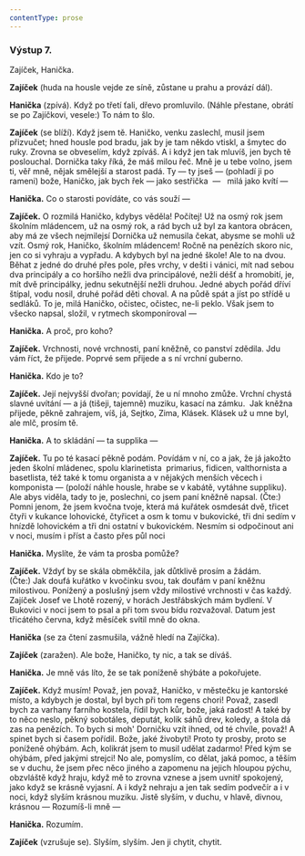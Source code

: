 ```yaml
---
contentType: prose
---
```


### Výstup 7.

Zajíček, Hanička.

**Zajíček** (huda na housle vejde ze síně, zůstane u prahu a provází dál).

**Hanička** (zpívá). Když po třetí ťali, dřevo promluvilo. (Náhle přestane, obrátí se po Zajíčkovi, vesele:) To nám to šlo.

**Zajíček** (se blíží). Když jsem tě. Haničko, venku zaslechl, musil jsem přizvučet; hned housle pod bradu, jak by je tam někdo vtiskl, a šmytec do ruky. Zrovna se obveselím, když zpíváš. A i když jen tak mluvíš, jen bych tě poslouchal. Dornička taky říká, že máš milou řeč. Mně je u tebe volno, jsem ti, věř mně, nějak smělejší a starost padá. Ty — ty jseš — (pohladí ji po rameni) bože, Haničko, jak bych řek — jako sestřička  —   milá jako kvítí —

**Hanička.** Co o starosti povídáte, co vás souží —

**Zajíček.** O rozmilá Haničko, kdybys věděla! Počítej! Už na osmý rok jsem školním mládencem, už na osmý rok, a rád bych už byl za kantora obrácen, aby má ze všech nejmilejsí Dornička už nemusila čekat, abysme se mohli už vzít. Osmý rok, Haničko, školním mládencem! Ročně na penězích skoro nic, jen co si vyhraju a vypřadu. A kdybych byl na jedné škole! Ale to na dvou. Běhat z jedné do druhé přes pole, přes vrchy, v dešti i vánici, mít nad sebou dva principály a co horšího nežli dva principálové, nežli déšť a hromobití, je, mít dvě principálky, jednu sekutnější nežli druhou. Jedné abych pořád dříví štípal, vodu nosil, druhé pořád děti choval. A na půdě spát a jíst po střídě u sedláků. To je, milá Haničko, očistec, očistec, ne-li peklo. Však jsem to všecko napsal, složil, v rytmech skomponíroval —

**Hanička.** A proč, pro koho?

**Zajíček.** Vrchnosti, nové vrchnosti, paní kněžně, co panství zdědila. Jdu vám říct, že přijede. Poprvé sem přijede a s ní vrchní guberno.

**Hanička.** Kdo je to?

**Zajíček.** Její nejvyšší dvořan; povídají, že u ní mnoho zmůže. Vrchní chystá slavné uvítání — a já (tišeji, tajemně) muziku, kasací na zámku.  Jak kněžna přijede, pěkně zahrajem, víš, já, Sejtko, Zima, Klásek. Klásek už u mne byl, ale mlč, prosím tě. 

**Hanička.** A to skládání — ta supplika — 

**Zajíček.** Tu po té kasací pěkně podám. Povídám v ní, co a jak, že já jakožto jeden školní mládenec, spolu klarinetista  primarius, fidicen, valthornista a basetlista, též také k tomu organista a v nějakých menších věcech i komponista — (položí náhle housle, hrabe se v kabátě, vytáhne suppliku). Ale abys viděla, tady to je, poslechni, co jsem paní kněžně napsal. (Čte:) Pomni jenom, že jsem kvočna tvoje, která má kuřátek osmdesát dvě, třicet čtyři v kukance lohovické, čtyřicet a osm k tomu v bukovické, tři dni sedím v hnízdě lohovickém a tři dni ostatní v bukovickém. Nesmím si odpočinout ani v noci, musím i příst a často přes půl noci 

**Hanička.** Myslíte, že vám ta prosba pomůže?

**Zajíček.** Vždyť by se skála obměkčila, jak důtklivě prosím a žádám. (Čte:) Jak doufá kuřátko v kvočinku svou, tak doufám v paní kněžnu milostivou. Ponížený a poslušný jsem vždy milostivé vrchnosti v čas každý. Zajíček Josef ve Lhotě rozený, v horách Jestřábských mám bydlení. V Bukovici v noci jsem to psal a při tom svou bídu rozvažoval. Datum jest třicátého června, když měsíček svítil mně do okna. 

**Hanička** (se za čtení zasmušila, vážně hledí na Zajíčka).

**Zajíček** (zaražen). Ale bože, Haničko, ty nic, a tak se díváš.

**Hanička.** Je mně vás líto, že se tak poníženě shýbáte a pokořujete.

**Zajíček.** Když musím! Považ, jen považ, Haničko, v městečku je kantorské místo, a kdybych je dostal, byl bych při tom regens chori! Považ, zasedl bych za varhany farního kostela, řídil bych kůr, bože, jaká radost! A také by to něco neslo, pěkný sobotáles, deputát, kolik sáhů drev, koledy, a štola dá zas na penězích. To bych si moh' Dorničku vzít ihned, od té chvíle, považ! A spinet bych si časem pořídil. Bože, jaké živobytí! Proto ty prosby, proto se poníženě ohýbám. Ach, kolikrát jsem to musil udělat zadarmo! Před kým se ohýbám, před jakými strejci! No ale, pomyslím, co dělat, jaká pomoc, a těším se v duchu, že jsem přec něco jiného a zapomenu na jejich hloupou pýchu, obzvláště když hraju, když mě to zrovna vznese a jsem uvnitř spokojený, jako když se krásně vyjasní. A i když nehraju a jen tak sedím podvečír a i v noci, když slyším krásnou muziku. Jistě slyším, v duchu, v hlavě, divnou, krásnou — Rozumíš-li mně —

**Hanička.** Rozumím.

**Zajíček** (vzrušuje se). Slyším, slyším. Jen ji chytit, chytit.
